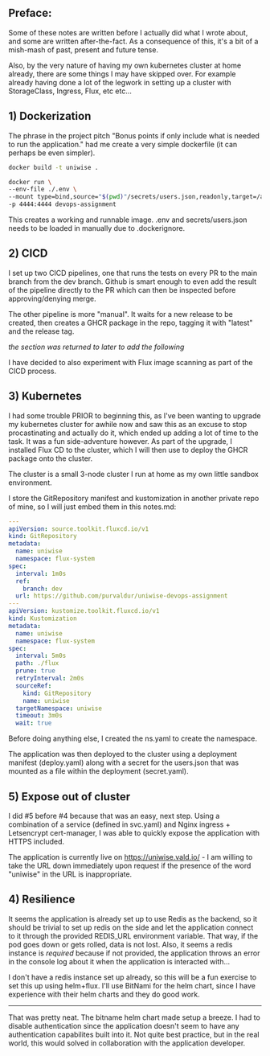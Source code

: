 ## Preface:
Some of these notes are written before I actually did what I wrote about, and some are written after-the-fact. As a consequence of this, it's a bit of a mish-mash of past, present and future tense.

Also, by the very nature of having my own kubernetes cluster at home already, there are some things I may have skipped over. For example already having done a lot of the legwork in setting up a cluster with StorageClass, Ingress, Flux, etc etc...

## 1) Dockerization

The phrase in the project pitch "Bonus points if only include what is needed to run the application." had me create a very simple dockerfile (it can perhaps be even simpler).

```bash
docker build -t uniwise .
```

```bash
docker run \
--env-file ./.env \
--mount type=bind,source="$(pwd)"/secrets/users.json,readonly,target=/app/secrets/users.json \
-p 4444:4444 devops-assignment
```

This creates a working and runnable image. .env and secrets/users.json needs to be loaded in manually due to .dockerignore.

## 2) CICD

I set up two CICD pipelines, one that runs the tests on every PR to the main branch from the dev branch. Github is smart enough to even add the result of the pipeline directly to the PR which can then be inspected before approving/denying merge.

The other pipeline is more "manual". It waits for a new release to be created, then creates a GHCR package in the repo, tagging it with "latest" and the release tag.

*the section was returned to later to add the following*

I have decided to also experiment with Flux image scanning as part of the CICD process.

## 3) Kubernetes

I had some trouble PRIOR to beginning this, as I've been wanting to upgrade my kubernetes cluster for awhile now and saw this as an excuse to stop procastinating and actually do it, which ended up adding a lot of time to the task. It was a fun side-adventure however. As part of the upgrade, I installed Flux CD to the cluster, which I will then use to deploy the GHCR package onto the cluster.

The cluster is a small 3-node cluster I run at home as my own little sandbox environment.

I store the GitRepository manifest and kustomization in another private repo of mine, so I will just embed them in this notes.md:

```yaml
---
apiVersion: source.toolkit.fluxcd.io/v1
kind: GitRepository
metadata:
  name: uniwise
  namespace: flux-system
spec:
  interval: 1m0s
  ref:
    branch: dev
  url: https://github.com/purvaldur/uniwise-devops-assignment
---
apiVersion: kustomize.toolkit.fluxcd.io/v1
kind: Kustomization
metadata:
  name: uniwise
  namespace: flux-system
spec:
  interval: 5m0s
  path: ./flux
  prune: true
  retryInterval: 2m0s
  sourceRef:
    kind: GitRepository
    name: uniwise
  targetNamespace: uniwise
  timeout: 3m0s
  wait: true
```

Before doing anything else, I created the ns.yaml to create the namespace.

The application was then deployed to the cluster using a deployment manifest (deploy.yaml) along with a secret for the users.json that was mounted as a file within the deployment (secret.yaml).

## 5) Expose out of cluster

I did #5 before #4 because that was an easy, next step. Using a combination of a service (defined in svc.yaml) and Nginx ingress + Letsencrypt cert-manager, I was able to quickly expose the application with HTTPS included.

The application is currently live on https://uniwise.vald.io/ - I am willing to take the URL down immediately upon request if the presence of the word "uniwise" in the URL is inappropriate.

## 4) Resilience

It seems the application is already set up to use Redis as the backend, so it should be trivial to set up redis on the side and let the application connect to it through the provided REDIS_URL environment variable. That way, if the pod goes down or gets rolled, data is not lost. Also, it seems a redis instance is *required* because if not provided, the application throws an error in the console log about it when the application is interacted with...

I don't have a redis instance set up already, so this will be a fun exercise to set this up using helm+flux. I'll use BitNami for the helm chart, since I have experience with their helm charts and they do good work.

---

That was pretty neat. The bitname helm chart made setup a breeze. I had to disable authentication since the application doesn't seem to have any authentication capabilites built into it. Not quite best practice, but in the real world, this would solved in collaboration with the application developer.